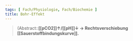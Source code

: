```yaml
---
tags: [ Fach/Physiologie, Fach/Biochemie ]
title: Bohr-Effekt
---
```

> (Abstract::**[[pCO2]]↑/[[pH]]↓ → Rechtsverschiebung [[Sauerstoffbindungskurve]].**
